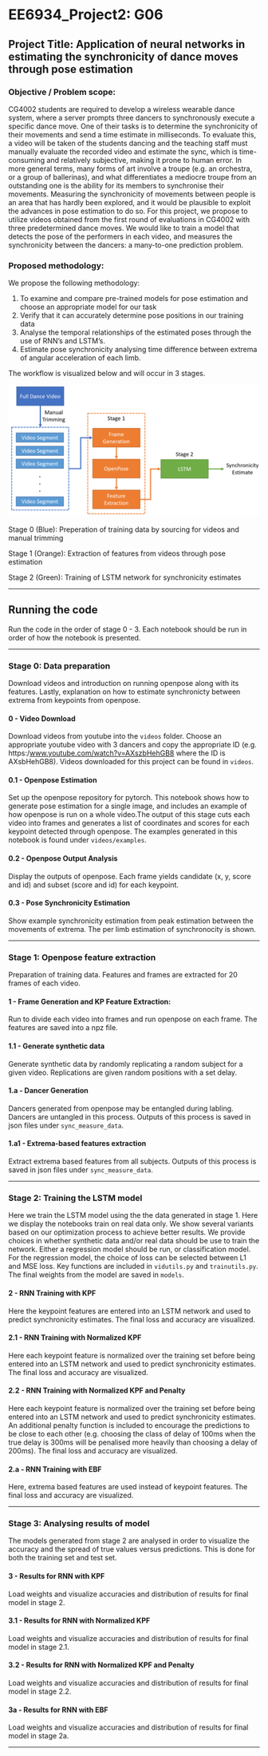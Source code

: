 # EE6934_Project2: G06

## Project Title: Application of neural networks in estimating the synchronicity of dance moves through pose estimation

### Objective / Problem scope:

CG4002 students are required to develop a wireless wearable dance system, where a server prompts three dancers to synchronously execute a specific dance move. One of their tasks is to determine the synchronicity of their movements and send a time estimate in milliseconds. To evaluate this, a video will be taken of the students dancing and the teaching staff must manually evaluate the recorded video and estimate the sync, which is time-consuming and relatively subjective, making it prone to human error.
In more general terms, many forms of art involve a troupe (e.g. an orchestra, or a group of ballerinas), and what differentiates a mediocre troupe from an outstanding one is the ability for its members to synchronise their movements. Measuring the synchronicity of movements between people is an area that has hardly been explored, and it would be plausible to exploit the advances in pose estimation to do so. For this project, we propose to utilize videos obtained from the first round of evaluations in CG4002 with three predetermined dance moves. We would like to train a model that detects the pose of the performers in each video, and measures the synchronicity between the dancers: a many-to-one prediction problem. 

### Proposed methodology:

We propose the following methodology:
1.	To examine and compare pre-trained models for pose estimation and choose an appropriate model for our task 
2.	Verify that it can accurately determine pose positions in our training data
3.	Analyse the temporal relationships of the estimated poses through the use of RNN’s and LSTM’s. 
4.	Estimate pose synchronicity analysing time difference between extrema of angular acceleration of each limb.

The workflow is visualized below and will occur in 3 stages.

![workflow img](/images/workflow.png)

Stage 0 (Blue): Preperation of training data by sourcing for videos and manual trimming

Stage 1 (Orange): Extraction of features from videos through pose estimation

Stage 2 (Green): Training of LSTM network for synchronicity estimates

----------------------------

## Running the code
Run the code in the order of stage 0 - 3. Each notebook should be run in order of how the notebook is presented.

----------------------------

### Stage 0: Data preparation
Download videos and introduction on running openpose along with its features. Lastly, explanation on how to estimate synchronicty between extrema from keypoints from openpose.

#### 0 - Video Download 
Download videos from youtube into the `videos` folder. Choose an appropriate youtube video with 3 dancers and copy the appropriate ID (e.g. https:/www.youtube.com/watch?v=AXszbHehGB8 where the ID is AXsbHehGB8). Videos downloaded for this project can be found in `videos`. 

#### 0.1 - Openpose Estimation
Set up the openpose repository for pytorch. This notebook shows how to generate pose estimation for a single image, and includes an example of how openpose is run on a whole video.The output of this stage cuts each video into frames and generates a list of coordinates and scores for each keypoint detected through openpose. The examples generated in this notebook is found under `videos/examples`.

#### 0.2 - Openpose Output Analysis
Display the outputs of openpose. Each frame yields candidate (x, y, score and id) and subset (score and id) for each keypoint.

#### 0.3 - Pose Synchronicity Estimation
Show example synchronicity estimation from peak estimation between the movements of extrema. The per limb estimation of synchronocity is shown. 

----------------------------

### Stage 1: Openpose feature extraction  
Preparation of training data. Features and frames are extracted for 20 frames of each video. 

#### 1 - Frame Generation and KP Feature Extraction: 
Run to divide each video into frames and run openpose on each frame. The features are saved into a npz file.

#### 1.1 - Generate synthetic data
Generate synthetic data by randomly replicating a random subject for a given video. Replications are given random positions with a set delay.

#### 1.a - Dancer Generation
Dancers generated from openpose may be entangled during labling. Dancers are untangled in this process. Outputs of this process is saved in json files under `sync_measure_data`.

#### 1.a1 - Extrema-based features extraction
Extract extrema based features from all subjects. Outputs of this process is saved in json files under `sync_measure_data`.

----------------------------

### Stage 2: Training the LSTM model
Here we train the LSTM model using the the data generated in stage 1. Here we display the notebooks train on real data only. We show several variants based on our optimization process to achieve better results. We provide choices in whether synthetic data and/or real data should be use to train the network. Either a regression model should be run, or classification model. For the regression model, the choice of loss can be selected between L1 and MSE loss. Key functions are included in `vidutils.py` and `trainutils.py`. The final weights from the model are saved in `models`.

#### 2 - RNN Training with KPF
Here the keypoint features are entered into an LSTM network and used to predict synchronicity estimates. The final loss and accuracy are visualized.

#### 2.1 - RNN Training with Normalized KPF
Here each keypoint feature is normalized over the training set before being entered into an LSTM network and used to predict synchronicity estimates. The final loss and accuracy are visualized.

#### 2.2 - RNN Training with Normalized KPF and Penalty
Here each keypoint feature is normalized over the training set before being entered into an LSTM network and used to predict synchronicity estimates. An additional penalty function is included to encourage the predictions to be close to each other (e.g. choosing the class of delay of 100ms when the true delay is 300ms will be penalised more heavily than choosing a delay of 200ms). The final loss and accuracy are visualized.

#### 2.a - RNN Training with EBF
Here, extrema based features are used instead of keypoint features. The final loss and accuracy are visualized.

----------------------------

### Stage 3: Analysing results of model
The models generated from stage 2 are analysed in order to visualize the accuracy and the spread of true values versus predictions. This is done for both the training set and test set. 

#### 3 - Results for RNN with KPF
Load weights and visualize accuracies and distribution of results for final model in stage 2.

#### 3.1 - Results for RNN with Normalized KPF
Load weights and visualize accuracies and distribution of results for final model in stage 2.1.

#### 3.2 - Results for RNN with Normalized KPF and Penalty
Load weights and visualize accuracies and distribution of results for final model in stage 2.2.

#### 3a - Results for RNN with EBF
Load weights and visualize accuracies and distribution of results for final model in stage 2a.

----------------------------
